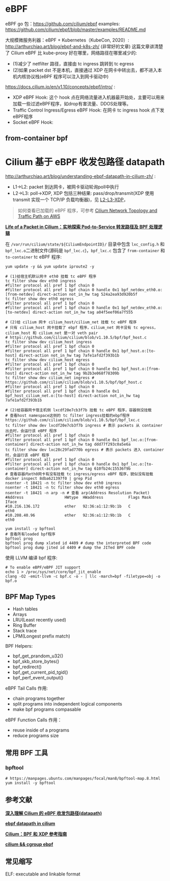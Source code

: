 


# eBPF
eBPF go 包：https://github.com/cilium/ebpf
examples: https://github.com/cilium/ebpf/blob/master/examples/README.md


大规模微服务利器：eBPF + Kubernetes（KubeCon, 2020）: http://arthurchiao.art/blog/ebpf-and-k8s-zh/ (非常好的文章)
这篇文章讲清楚了 Cilium eBPF 比 kube-proxy 好在哪里，网络路径在哪里减少的:
* (1)减少了 netfilter 路径，直接由 tc ingress 跳转到 tc egress
* (2)如果 packet dst 不是本机，直接通过 XDP 在网卡中转出去，都不进入本机内核协议栈(eBPF 程序可以注入到网卡驱动中)


https://docs.cilium.io/en/v1.10/concepts/ebpf/intro/ :
* XDP eBPF Hook: 这个 hook 点在网络流量进入机器最开始处，主要可以用来加载一些过滤eBPF程序，如drop有害流量、DDOS处理等。
* Traffic Control Ingress/Egress eBPF Hook: 在网卡 tc ingress hook 点下发eBPF程序
* Socket eBPF Hook: 


## from-container bpf





# Cilium 基于 eBPF 收发包路径 datapath
http://arthurchiao.art/blog/understanding-ebpf-datapath-in-cilium-zh/ :
* L1->L2: packet 到达网卡，被网卡驱动轮询poll中执行
* L2->L3: poll->XDP, XDP 包括三种结果: pass/drop/transmit(XDP 使用 transmit 实现一个 TCP/IP 负载均衡器)，见 [L2-L3-XDP](./L2-L3-XDP.png)，


> 如何查看已加载的 eBPF 程序，可参考 [Cilium Network Topology and Traffic Path on AWS](http://arthurchiao.art/blog/cilium-network-topology-on-aws/)

**[Life of a Packet in Cilium：实地探索 Pod-to-Service 转发路径及 BPF 处理逻辑](https://arthurchiao.art/blog/cilium-life-of-a-packet-pod-to-service-zh/)**

在 `/var/run/cilium/state/${CiliumEndpointID}/` 目录中包含 `lxc_config.h` 和 `bpf_lxc.o`二进制文件(源码是 `bpf_lxc.c`)，`bpf_lxc.c` 
包含了 `from-container` 和 `to-container` tc eBPF 程序:
```shell
yum update -y && yum update iproute2 -y

# (1)给宿主机默认网卡 eth0 挂载 tc eBPF 程序
tc filter show dev eth0 ingress
#filter protocol all pref 1 bpf chain 0
#filter protocol all pref 1 bpf chain 0 handle 0x1 bpf_netdev_eth0.o:[from-netdev] direct-action not_in_hw tag 524a2ea93d920b5f
tc filter show dev eth0 egress
#filter protocol all pref 1 bpf chain 0
#filter protocol all pref 1 bpf chain 0 handle 0x1 bpf_netdev_eth0.o:[to-netdev] direct-action not_in_hw tag a04f5eef06a7f555

# (2)给 cilium 网卡 cilium_host/cilium_net 挂载 tc eBPF 程序
# 只有 cilium_host 网卡挂载了 ebpf 程序，cilium_net 网卡没有 tc egress，cilium_host 和 cilium_net 是一对 veth pair 
# https://github.com/cilium/cilium/blob/v1.10.5/bpf/bpf_host.c
tc filter show dev cilium_host ingress
#filter protocol all pref 1 bpf chain 0
#filter protocol all pref 1 bpf chain 0 handle 0x1 bpf_host.o:[to-host] direct-action not_in_hw tag 7afe1afd2f393b1b
tc filter show dev cilium_host egress
#filter protocol all pref 1 bpf chain 0
#filter protocol all pref 1 bpf chain 0 handle 0x1 bpf_host.o:[from-host] direct-action not_in_hw tag 9b2b3e068f78309b
tc filter show dev cilium_net ingress # https://github.com/cilium/cilium/blob/v1.10.5/bpf/bpf_host.c
#filter protocol all pref 1 bpf chain 0
#filter protocol all pref 1 bpf chain 0 handle 0x1 bpf_host_cilium_net.o:[to-host] direct-action not_in_hw tag 7afe1afd2f393b1b

# (2)给容器网卡宿主机侧 lxcdf20e7cb3f7b 挂载 tc eBPF 程序，容器侧没挂载
# 查看host namespace这侧的 tc filter ingress挂载的ebpf程序 https://github.com/cilium/cilium/blob/v1.10.5/bpf/bpf_lxc.c
tc filter show dev lxcdf20e7cb3f7b ingress # 表示 packets 从 container 出去时，会运行该 eBPF 程序
#filter protocol all pref 1 bpf chain 0
#filter protocol all pref 1 bpf chain 0 handle 0x1 bpf_lxc.o:[from-container] direct-action not_in_hw tag ddd77f293c0a5e6a
tc filter show dev lxc28c29fad770b egress # 表示 packets 进入 container 时，会运行该 eBPF 程序
#filter protocol all pref 1 bpf chain 0
#filter protocol all pref 1 bpf chain 0 handle 0x1 bpf_lxc.o:[to-container] direct-action not_in_hw tag 610fb24c15536f9b
# 查看容器内eth0网卡有没有挂载 tc ingress/egress eBPF 程序，貌似没有挂载
docker inspect 8dba621397f0 | grep Pid
nsenter -t 18421 -n tc filter show dev eth0 ingress
nsenter -t 18421 -n tc filter show dev eth0 egress
nsenter -t 18421 -n arp -n # 查看 arp(Address Resolution Packet)
#Address                  HWtype  HWaddress           Flags Mask            Iface
#10.216.136.172           ether   92:36:a1:12:9b:1b   C                     eth0
#10.208.40.96             ether   92:36:a1:12:9b:1b   C                     eth0

yum install -y bpftool
# 查看所有loaded bpf程序
bpftool prog
bpftool prog dump xlated id 4409 # dump the interpreted BPF code
bpftool prog dump jited id 4409 # dump the JITed BPF code
```

使用 LLVM 编译 bpf 程序:
```shell
# To enable eBPF/eBPF JIT support
echo 1 > /proc/sys/net/core/bpf_jit_enable
clang -O2 -emit-llvm -c bpf.c -o - | llc -march=bpf -filetype=obj -o bpf.o

```


## BPF Map Types
* Hash tables
* Arrays
* LRU(Least recently used)
* Ring Buffer
* Stack trace
* LPM(Longest prefix match)

BPF Helpers:
* bpf_get_prandom_u32()
* bpf_skb_store_bytes()
* bpf_redirect()
* bpf_get_current_pid_tgid()
* bpf_perf_event_output()

eBPF Tail Calls 作用:
* chain programs together
* split programs into independent logical components
* make bpf programs compasable

eBPF Function Calls 作用：
* reuse inside of a programs
* reduce programs size


## 常用 BPF 工具

### bpftool
```shell
# https://manpages.ubuntu.com/manpages/focal/man8/bpftool-map.8.html
yum install -y bpftool

```



## 参考文献
**[深入理解 Cilium 的 eBPF 收发包路径(datapath)](http://arthurchiao.art/blog/understanding-ebpf-datapath-in-cilium-zh/)**

**[ebpf datapath in cilium](https://docs.cilium.io/en/v1.10/concepts/ebpf/intro/)**

**[Cilium：BPF 和 XDP 参考指南](http://arthurchiao.art/blog/cilium-bpf-xdp-reference-guide-zh/)**

**[cilium && cgroup ebpf](https://speakerdeck.com/rueian/cilium-and-cgroup-ebpf)**

## 常见缩写
ELF: executable and linkable format
